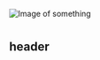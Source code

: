 ![Image of something](https://nssdc.gsfc.nasa.gov/planetary/titan/huygens_titan_04.jpg)
# <h2> header
